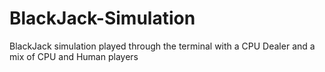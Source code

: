 # BlackJack-Simulation
BlackJack simulation played through the terminal with a CPU Dealer and a mix of CPU and Human players
